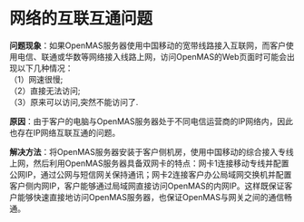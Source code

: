 # 网络的互联互通问题


**问题现象**：如果OpenMAS服务器使用中国移动的宽带线路接入互联网，而客户使用电信、联通或华数等网络接入线路上网，访问OpenMAS的Web页面时可能会出现以下几种情况：    
（1）网速很慢;  
（2）直接无法访问;  
（3）原来可以访问,突然不能访问了.    

**原因**：由于客户的电脑与OpenMAS服务器处于不同电信运营商的IP网络内，因此也存在IP网络互联互通的问题。

**解决方法**：将OpenMAS服务器安装于客户侧机房，使用中国移动的综合接入专线上网，然后利用OpenMAS服务器具备双网卡的特点：网卡1连接移动专线并配置公网IP，通过公网与短信网关保持通讯；网卡2连接客户办公局域网交换机并配置客户侧内网IP，客户能够通过局域网直接访问OpenMAS的内网IP。这样既保证客户能够快速直接地访问OpenMAS服务器，也保证OpenMAS与网关之间的通信畅通。
















